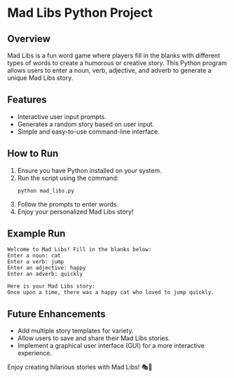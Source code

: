 # Mad Libs Python Project

## Overview
Mad Libs is a fun word game where players fill in the blanks with different types of words to create a humorous or creative story. This Python program allows users to enter a noun, verb, adjective, and adverb to generate a unique Mad Libs story.

## Features
- Interactive user input prompts.
- Generates a random story based on user input.
- Simple and easy-to-use command-line interface.

## How to Run
1. Ensure you have Python installed on your system.
2. Run the script using the command:
   ```sh
   python mad_libs.py
   ```
3. Follow the prompts to enter words.
4. Enjoy your personalized Mad Libs story!

## Example Run
```
Welcome to Mad Libs! Fill in the blanks below:
Enter a noun: cat
Enter a verb: jump
Enter an adjective: happy
Enter an adverb: quickly

Here is your Mad Libs story:
Once upon a time, there was a happy cat who loved to jump quickly.
```

## Future Enhancements
- Add multiple story templates for variety.
- Allow users to save and share their Mad Libs stories.
- Implement a graphical user interface (GUI) for a more interactive experience.

Enjoy creating hilarious stories with Mad Libs! 🎭🚀
